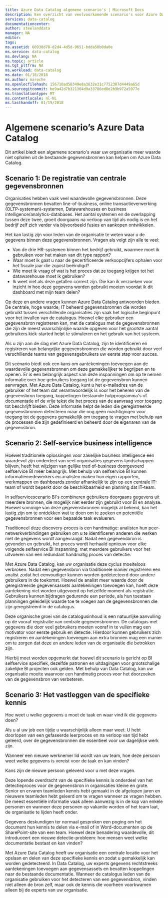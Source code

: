 ```yaml
---
title: Azure Data Catalog algemene scenario's | Microsoft Docs
description: Een overzicht van veelvoorkomende scenario's voor Azure Data Catalog, met inbegrip van de registratie en detectie van waardevolle gegevensbronnen, self-service business intelligence inschakelen en het vastleggen van bestaande kennis over gegevensbronnen en processen.
services: data-catalog
documentationcenter: 
author: steelanddata
manager: NA
editor: 
tags: 
ms.assetid: 60930d78-d2d4-4d5d-9651-bdda50b0da0e
ms.service: data-catalog
ms.devlang: NA
ms.topic: article
ms.tgt_pltfrm: NA
ms.workload: data-catalog
ms.date: 01/18/2018
ms.author: maroche
ms.openlocfilehash: 156710ad50349e8a3632e31c7752387d4449a65d
ms.sourcegitcommit: be9a42d7b321304d9a33786ed8e2b9b972a5977e
ms.translationtype: MT
ms.contentlocale: nl-NL
ms.lasthandoff: 01/19/2018
---
```

# <a name="azure-data-catalog-common-scenarios"></a>Algemene scenario’s Azure Data Catalog
Dit artikel biedt een algemene scenario's waar uw organisatie meer waarde niet ophalen uit de bestaande gegevensbronnen kan helpen om Azure Data Catalog.

## <a name="scenario-1-registration-of-central-data-sources"></a>Scenario 1: De registratie van centrale gegevensbronnen
Organisaties hebben vaak veel waardevolle gegevensbronnen. Deze gegevensbronnen bevatten line-of-business, online transactieverwerking (OLTP-systemen)-systemen, Datawarehouses en business intelligence/analytics-databases. Het aantal systemen en de overlapping tussen deze twee, groeit doorgaans na verloop van tijd als nodig is en het bedrijf zelf zich verder via bijvoorbeeld fusies en aankopen ontwikkelen.

Het kan lastig zijn voor leden van de organisatie te weten waar u de gegevens binnen deze gegevensbronnen. Vragen als volgt zijn alle te veel:

* Van de drie HR-systemen binnen het bedrijf gebruikt, waarmee moet ik gebruiken voor het maken van dit type rapport?
* Waar moet ik gaat u naar de gecertificeerde verkoopcijfers ophalen voor het fiscale jaar die zojuist beëindigd?
* Wie moet ik vraag of wat is het proces dat ze toegang krijgen tot het datawarehouse moet ik gebruiken?
* Ik weet niet als deze getallen correct zijn. Die kan ik verzoeken voor inzicht in hoe deze gegevens worden gebruikt moeten voordat ik dit dashboard met mijn team delen?

Op deze en andere vragen kunnen Azure Data Catalog antwoorden bieden. De centrale, hoge waarde, IT beheerd gegevensbronnen die worden gebruikt tussen verschillende organisaties zijn vaak het logische beginpunt voor het invullen van de catalogus. Hoewel elke gebruiker een gegevensbron registreren kan, met de catalogus met de gegevensbronnen die zijn de meest waarschijnlijke waarde opgeven voor het grootste aantal gebruikers kick-started helpt te stimuleren en het gebruik van het systeem. 

Als u zijn aan de slag met Azure Data Catalog, zijn te identificeren en registreren van belangrijke gegevensbronnen die worden gebruikt door veel verschillende teams van gegevensgebruikers uw eerste stap voor succes.

Dit scenario biedt ook een kans om aantekeningen toevoegen aan de waardevolle gegevensbronnen om deze gemakkelijker te begrijpen en te openen. Er is een belangrijk aspect van deze inspanningen om op te nemen informatie over hoe gebruikers toegang tot de gegevensbron kunnen aanvragen. Met Azure Data Catalog, kunt u het e-mailadres van de gebruiker of het team dat verantwoordelijk is voor het beheren van de gegevensbron toegang, koppelingen bestaande hulpprogramma's of documentatie of de vrije tekst die het proces van de aanvraag voor toegang tot beschrijft bieden. Deze informatie helpt de leden die geregistreerde gegevensbronnen detecteren maar die nog geen machtigingen voor toegang tot de gegevens gemakkelijk om toegang te vragen met behulp van de processen die zijn gedefinieerd en beheerd door de eigenaren van de gegevensbron.

## <a name="scenario-2-self-service-business-intelligence"></a>Scenario 2: Self-service business intelligence
Hoewel traditionele oplossingen voor zakelijke business intelligence een waardevol zijn onderdeel van veel organisaties gegevens landschappen blijven, heeft het wijzigen van gelijke tred of-business doorgevoerd selfservice BI meer belangrijk. Met behulp van selfservice BI kunnen informatiemedewerkers en analisten maken hun eigen rapporten, werkmappen en dashboards zonder afhankelijk te zijn op een centrale IT-team of wordt beperkt door de beschikbaarheid en planning dat IT-team.

In selfservicescenario BI's combineren gebruikers doorgaans gegevens uit meerdere bronnen, die mogelijk niet eerder zijn gebruikt voor BI en analyse. Hoewel sommige van deze gegevensbronnen mogelijk al bekend, kan het lastig zijn om te ontdekken wat te doen om te zoeken en potentiële gegevensbronnen voor een bepaalde taak evalueren.

Traditioneel deze discovery-proces is een handmatige: analisten hun peer-netwerkverbindingen gebruiken om u te identificeren anderen die werken met de gegevens wordt aangevraagd. Nadat een gegevensbron is gevonden en gebruikt, het proces wordt herhaald opnieuw voor elke volgende selfservice BI inspanning, met meerdere gebruikers voor het uitvoeren van een redundant handmatig proces van detectie.

Met Azure Data Catalog, kan uw organisatie deze cyclus moeiteloos verbroken. Nadat een gegevensbron via traditionele manier registreren een analist zodat het eenvoudiger kunnen worden gedetecteerd door andere gebruikers in de toekomst. Hoewel de analist meer waarde door de geregistreerde gegevensassets aantekeningen toevoegen kan, hoeft deze aantekening niet worden uitgevoerd op hetzelfde moment als registratie. Gebruikers kunnen bijdragen gedurende een periode, als hun toestaan planningen geleidelijk waarde toe te voegen aan de gegevensbronnen die zijn geregistreerd in de catalogus.

Deze organische groei van de catalogusinhoud is een natuurlijke aanvulling op de vooraf registratie van centrale gegevensbronnen. De catalogus met gegevens die door veel gebruikers moeten vooraf in te vullen mag een motivator voor eerste gebruik en detectie. Hierdoor kunnen gebruikers zich registreren en aantekeningen toevoegen aan extra bronnen mag een manier om te zorgen dat deze en andere leden van de organisatie die betrokken zijn.

Hierbij moet worden opgemerkt dat hoewel dit scenario is gericht op BI selfservice specifiek, dezelfde patronen en uitdagingen voor grootschalige zakelijke BI projecten ook gelden. Met behulp van Data Catalog, kan uw organisatie moeite waarvoor een handmatig proces voor het doorzoeken van de gegevensbron van verbeteren.

## <a name="scenario-3-capturing-tribal-knowledge"></a>Scenario 3: Het vastleggen van de specifieke kennis
Hoe weet u welke gegevens u moet de taak en waar vind ik die gegevens doen?

Als u al uw job een tijdje u waarschijnlijk alleen maar weet. U hebt doorlopen van een gefaseerde leerproces en na verloop van tijd hebt geleerd, over de gegevensbronnen die essentieel voor uw dagelijkse werk zijn.

Wanneer een nieuwe werknemer lid wordt van uw team, hoe deze persoon weet welke gegevens is vereist voor de taak en kan vinden?

Kans zijn de nieuwe persoon geleverd voor u met deze vragen.

Deze lopende overdracht van de specifieke kennis is onderdeel van het detectieproces voor de gegevensbron in organisaties kleine en grote. Senior en ervaren teamleden kennis hebt gemaakt in de afgelopen jaren en nieuwere teamleden hebt geleerd om te vragen wanneer ze vragen hebben. De meest essentiële informatie vaak alleen aanwezig is in de kop van enkele personen en wanneer deze personen op vakantie worden of het team laat, de organisatie te lijden heeft onder.

Gegevens deskundigen ter normaal gesproken een poging om het document hun kennis te delen via e-mail of in Word-documenten op de SharePoint-site van een team. Hoewel deze benadering waardevolle, dit introduceert een nieuwe detectie-probleem: hoe mensen weet welke documentatie bestaat en kan vinden?

Met Azure Data Catalog heeft uw organisatie een centrale locatie voor het opslaan en delen van deze specifieke kennis en zodat u gemakkelijk kan worden gedetecteerd. In Data Catalog, uw experts gegevens rechtstreeks aantekeningen toevoegen aan gegevensassets en bevatten koppelingen naar de bestaande documentatie. Wanneer de catalogus leden van de organisatie gebruiken voor het detecteren van een gegevensbron, vinden niet alleen de bron zelf, maar ook de kennis die voorheen voorkwamen alleen bij de experts van uw organisatie.
